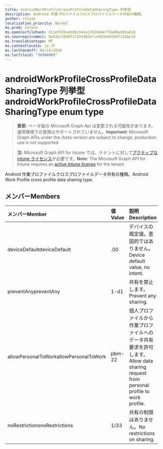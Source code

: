 ```yaml
---
title: androidWorkProfileCrossProfileDataSharingType 列挙型
description: Android 作業プロファイルクロスプロファイルデータ共有の種類。
author: rolyon
localization_priority: Normal
ms.prod: Intune
ms.openlocfilehash: d11efd3beeb99cb4ea13d2b64e770a08a699a410
ms.sourcegitcommit: 0a62bc5849f27a55d83efce9b3eb01b9711bbe1d
ms.translationtype: MT
ms.contentlocale: ja-JP
ms.lasthandoff: 06/14/2019
ms.locfileid: "34988889"
---
```

# <a name="androidworkprofilecrossprofiledatasharingtype-enum-type"></a><span data-ttu-id="7d192-103">androidWorkProfileCrossProfileDataSharingType 列挙型</span><span class="sxs-lookup"><span data-stu-id="7d192-103">androidWorkProfileCrossProfileDataSharingType enum type</span></span>

> <span data-ttu-id="7d192-104">**重要:** ベータ版の Microsoft Graph Api は変更される可能性があります。運用環境での使用はサポートされていません。</span><span class="sxs-lookup"><span data-stu-id="7d192-104">**Important:** Microsoft Graph APIs under the /beta version are subject to change; production use is not supported.</span></span>

> <span data-ttu-id="7d192-105">**注:** Microsoft Graph API for Intune では、テナントに対して[アクティブな intune ライセンス](https://go.microsoft.com/fwlink/?linkid=839381)が必要です。</span><span class="sxs-lookup"><span data-stu-id="7d192-105">**Note:** The Microsoft Graph API for Intune requires an [active Intune license](https://go.microsoft.com/fwlink/?linkid=839381) for the tenant.</span></span>

<span data-ttu-id="7d192-106">Android 作業プロファイルクロスプロファイルデータ共有の種類。</span><span class="sxs-lookup"><span data-stu-id="7d192-106">Android Work Profile cross profile data sharing type.</span></span>

## <a name="members"></a><span data-ttu-id="7d192-107">メンバー</span><span class="sxs-lookup"><span data-stu-id="7d192-107">Members</span></span>
|<span data-ttu-id="7d192-108">メンバー</span><span class="sxs-lookup"><span data-stu-id="7d192-108">Member</span></span>|<span data-ttu-id="7d192-109">値</span><span class="sxs-lookup"><span data-stu-id="7d192-109">Value</span></span>|<span data-ttu-id="7d192-110">説明</span><span class="sxs-lookup"><span data-stu-id="7d192-110">Description</span></span>|
|:---|:---|:---|
|<span data-ttu-id="7d192-111">deviceDefault</span><span class="sxs-lookup"><span data-stu-id="7d192-111">deviceDefault</span></span>|<span data-ttu-id="7d192-112">.0</span><span class="sxs-lookup"><span data-stu-id="7d192-112">0</span></span>|<span data-ttu-id="7d192-113">デバイスの既定値。意図的ではありません。</span><span class="sxs-lookup"><span data-stu-id="7d192-113">Device default value, no intent.</span></span>|
|<span data-ttu-id="7d192-114">preventAny</span><span class="sxs-lookup"><span data-stu-id="7d192-114">preventAny</span></span>|<span data-ttu-id="7d192-115">1-d</span><span class="sxs-lookup"><span data-stu-id="7d192-115">1</span></span>|<span data-ttu-id="7d192-116">共有を禁止します。</span><span class="sxs-lookup"><span data-stu-id="7d192-116">Prevent any sharing.</span></span>|
|<span data-ttu-id="7d192-117">allowPersonalToWork</span><span class="sxs-lookup"><span data-stu-id="7d192-117">allowPersonalToWork</span></span>|<span data-ttu-id="7d192-118">pbm-2</span><span class="sxs-lookup"><span data-stu-id="7d192-118">2</span></span>|<span data-ttu-id="7d192-119">個人プロファイルから作業プロファイルへのデータ共有要求を許可します。</span><span class="sxs-lookup"><span data-stu-id="7d192-119">Allow data sharing request from personal profile to work profile.</span></span>|
|<span data-ttu-id="7d192-120">noRestrictions</span><span class="sxs-lookup"><span data-stu-id="7d192-120">noRestrictions</span></span>|<span data-ttu-id="7d192-121">1/3</span><span class="sxs-lookup"><span data-stu-id="7d192-121">3</span></span>|<span data-ttu-id="7d192-122">共有の制限はありません。</span><span class="sxs-lookup"><span data-stu-id="7d192-122">No restrictions on sharing.</span></span>|





